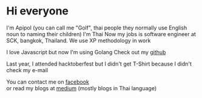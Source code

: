 # Hi everyone

I'm Apipol (you can call me "Golf", thai people they normally use English noun to naming their children)
I'm Thai
Now my jobs is software engineer at SCK, bangkok, Thailand. We use XP methodology in work

I love Javascript but now I'm using Golang
Check out my [github](https://github.com/golfapipol)

Last year, I attended hacktoberfest but I didn't get T-Shirt because I didn't check my e-mail

You can contact me on [facebook](http://www.facebook.com/golf.apipol)  
or read my blogs at [medium](https://medium.com/@golfapipol) (mostly blogs in Thai language)
